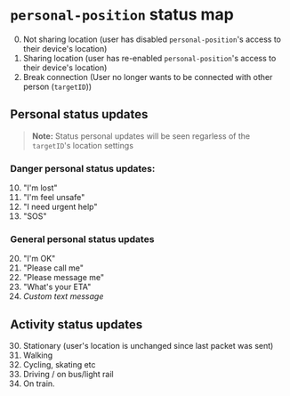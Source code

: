 # `personal-position` status map

0. Not sharing location (user has disabled `personal-position`'s
   access to their device's location)
1. Sharing location (user has re-enabled `personal-position`'s access
   to their device's location)
2. Break connection (User no longer wants to be connected with other
   person (`targetID`))

## Personal status updates

> __Note:__ Status personal updates will be seen regarless of the
>           `targetID`'s location settings

### Danger personal status updates:

10. "I'm lost"
11. "I'm feel unsafe"
12. "I need urgent help"
13. "SOS"

### General personal status updates

20. "I'm OK"
21. "Please call me"
22. "Please message me"
22. "What's your ETA"
29. *Custom text message*

## Activity status updates

30. Stationary (user's location is unchanged since last packet was sent)
31. Walking
32. Cycling, skating etc
33. Driving / on bus/light rail
34. On train.
